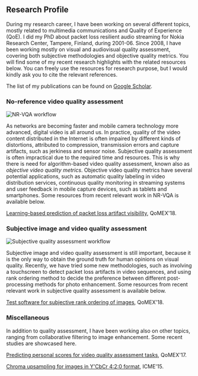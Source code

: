 ## Research Profile

During my research career, I have been working on several different topics, mostly related to multimedia communications and Quality of Experience (QoE). I did my PhD about packet loss resilient audio streaming for Nokia Research Center, Tampere, Finland, during 2001-06. Since 2008, I have been working mostly on visual and audiovisual quality assessment, covering both subjective methodologies and objective quality metrics. You will find some of my recent research highlights with the related resources below. You can freely use the resources for research purpose, but I would kindly ask you to cite the relevant references.

The list of my publications can be found on [Google Scholar](https://scholar.google.com/citations?hl=en&user=IrbP5FUAAAAJ).


### No-reference video quality assessment

![NR-VQA workflow](https://jarikorhonen.github.io/nr-vqa.png "NR-VQA workflow")

As networks are becoming faster and mobile camera technology more advanced, digital video is all around us. In practice, quality of the video content distributed in the Internet is often impaired by different kinds of distortions, attributed to compression, transmission errors and capture artifacts, such as jerkiness and sensor noise. Subjective quality assessment is often impractical due to the required time and resources. This is why there is need for algorithm-based video quality assessment, known also as *objective video quality metrics*. Objective video quality metrics have several potential applications, such as automatic quality labeling in video distribution services, continuous quality monitoring in streaming systems and user feedback in mobile capture devices, such as tablets and smartphones. Some resources from recent relevant work in NR-VQA is available below.

[Learning-based prediction of packet loss artifact visibility](https://github.com/jarikorhonen/nr-vqa-packetloss), QoMEX'18.

### Subjective image and video quality assessment

![Subjective quality assessment workflow](https://jarikorhonen.github.io/sqa2.png "Subjective quality assessment workflow")

Subjective image and video quality assessment is still important, because it is the only way to obtain the ground truth for human opinions on visual quality. Recently, we have tried some new methodologies, such as involving a touchscreen to detect packet loss artifacts in video sequences, and using rank ordering method to decide the preference between different post-processing methods for photo enhancement. Some resources from recent relevant work in subjective quality assessment is available below.

[Test software for subjective rank ordering of images](https://github.com/jarikorhonen/image_ranking), QoMEX'18.

### Miscellaneous

In addition to quality assessment, I have been working also on other topics, ranging from collaborative filtering to image enhancement. Some recent studies are showcased here.

[Predicting personal scores for video quality assessment tasks](https://github.com/jarikorhonen/personal_scores), QoMEX'17.

[Chroma upsampling for images in Y'CbCr 4:2:0 format](https://github.com/jarikorhonen/chroma_upsampling), ICME'15.


